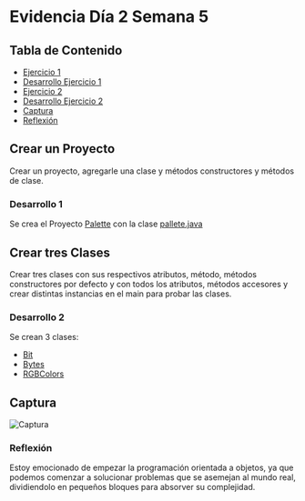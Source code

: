 # Evidencia Día 2 Semana 5
## Tabla de Contenido
- [Ejercicio 1](#crear-un-proyecto)
- [Desarrollo Ejercicio 1](#desarrollo-1)
- [Ejercicio 2](#crear-tres-clases)
- [Desarrollo Ejercicio 2](#desarrollo-2)
- [Captura](#captura)
- [Reflexión](#reflexion)
## Crear un Proyecto
Crear un proyecto, agregarle una clase y métodos constructores y métodos de clase.
### Desarrollo 1
Se crea el Proyecto [Palette](https://github.com/SebaFarias/modulo_programacion_basica_en_java/blob/master/POO/pallete)
con la clase [pallete.java](https://github.com/SebaFarias/modulo_programacion_basica_en_java/blob/master/POO/pallete/src/pallete/Pallete.java)
## Crear tres Clases
Crear tres clases con sus respectivos atributos, método, métodos constructores por defecto y con todos los atributos, métodos accesores y crear distintas instancias en el main para probar las clases.
### Desarrollo 2
Se crean 3 clases:
- [Bit](https://github.com/SebaFarias/modulo_programacion_basica_en_java/blob/master/POO/pallete/src/pallete/Bit.java)
- [Bytes](https://github.com/SebaFarias/modulo_programacion_basica_en_java/blob/master/POO/pallete/src/pallete/Bytes.java)
- [RGBColors](https://github.com/SebaFarias/modulo_programacion_basica_en_java/blob/master/POO/pallete/src/pallete/RGBColor.java)
## Captura
![Captura](https://raw.githubusercontent.com/SebaFarias/modulo_programacion_basica_en_java/master/POO/pallete/captura.png)
### Reflexión
Estoy emocionado de empezar la programación orientada a objetos, ya que podemos comenzar a solucionar problemas que se asemejan al mundo real, dividiendolo en pequeños bloques para absorver su complejidad.